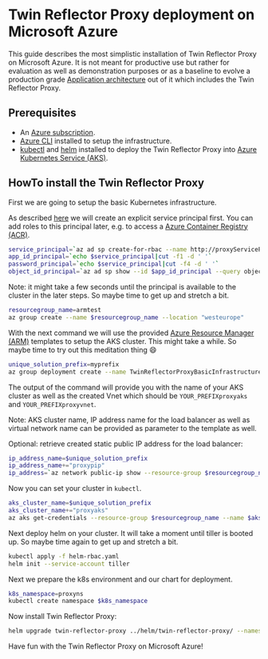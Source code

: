 # Twin Reflector Proxy deployment on Microsoft Azure

This guide describes the most simplistic installation of Twin Reflector Proxy on Microsoft Azure. It is not meant for productive use but rather for evaluation as well as demonstration purposes or as a baseline to evolve a production grade [Application architecture](https://docs.microsoft.com/en-us/azure/architecture/guide/) out of it which includes the Twin Reflector Proxy.

## Prerequisites

- An [Azure subscription](https://azure.microsoft.com/en-us/get-started/).
- [Azure CLI](https://docs.microsoft.com/en-us/cli/azure/install-azure-cli) installed to setup the infrastructure.
- [kubectl](https://kubernetes.io/docs/tasks/tools/install-kubectl/) and [helm](https://helm.sh/docs/using_helm/#installing-helm) installed to deploy the Twin Reflector Proxy into [Azure Kubernetes Service (AKS)](https://docs.microsoft.com/en-us/azure/aks/intro-kubernetes).

## HowTo install the Twin Reflector Proxy

First we are going to setup the basic Kubernetes infrastructure.

As described [here](https://docs.microsoft.com/en-gb/azure/aks/kubernetes-service-principal) we will create an explicit service principal first. You can add roles to this principal later, e.g. to access a [Azure Container Registry (ACR)](https://docs.microsoft.com/en-us/azure/container-registry/container-registry-intro).

```bash
service_principal=`az ad sp create-for-rbac --name http://proxyServicePrincipal --skip-assignment --output tsv`
app_id_principal=`echo $service_principal|cut -f1 -d ' '`
password_principal=`echo $service_principal|cut -f4 -d ' '`
object_id_principal=`az ad sp show --id $app_id_principal --query objectId --output tsv`
```

Note: it might take a few seconds until the principal is available to the cluster in the later steps. So maybe time to get up and stretch a bit.

```bash
resourcegroup_name=armtest
az group create --name $resourcegroup_name --location "westeurope"
```

With the next command we will use the provided [Azure Resource Manager (ARM)](https://docs.microsoft.com/en-us/azure/azure-resource-manager/resource-group-overview) templates to setup the AKS cluster. This might take a while. So maybe time to try out this meditation thing :smile:

```bash
unique_solution_prefix=myprefix
az group deployment create --name TwinReflectorProxyBasicInfrastructure --resource-group $resourcegroup_name --template-file arm/proxyInfrastructureDeployment.json --parameters uniqueSolutionPrefix=$unique_solution_prefix servicePrincipalObjectId=$object_id_principal servicePrincipalClientId=$app_id_principal servicePrincipalClientSecret=$password_principal
```

The output of the command will provide you with the name of your AKS cluster as well as the created Vnet which should be `YOUR_PREFIXproxyaks` and `YOUR_PREFIXproxyvnet`.

Note: AKS cluster name, IP address name for the load balancer as well as virtual network name can be provided as parameter to the template as well.

Optional: retrieve created static public IP address for the load balancer:

```bash
ip_address_name=$unique_solution_prefix
ip_address_name+="proxypip"
ip_address=`az network public-ip show --resource-group $resourcegroup_name --name $ip_address_name --query ipAddress --output tsv`
```

Now you can set your cluster in `kubectl`.

```bash
aks_cluster_name=$unique_solution_prefix
aks_cluster_name+="proxyaks"
az aks get-credentials --resource-group $resourcegroup_name --name $aks_cluster_name
```

Next deploy helm on your cluster. It will take a moment until tiller is booted up. So maybe time again to get up and stretch a bit.

```bash
kubectl apply -f helm-rbac.yaml
helm init --service-account tiller
```

Next we prepare the k8s environment and our chart for deployment.

```bash
k8s_namespace=proxyns
kubectl create namespace $k8s_namespace
```

Now install Twin Reflector Proxy:

```bash
helm upgrade twin-reflector-proxy ../helm/twin-reflector-proxy/ --namespace $k8s_namespace --set service.type=LoadBalancer,service.loadBalancerIP.enabled=true,service.loadBalancerIP.address=$ip_address,service.annotations."service\.beta\.kubernetes\.io/azure-load-balancer-resource-group"=$resourcegroup_name --wait --install
```

Have fun with the Twin Reflector Proxy on Microsoft Azure!
